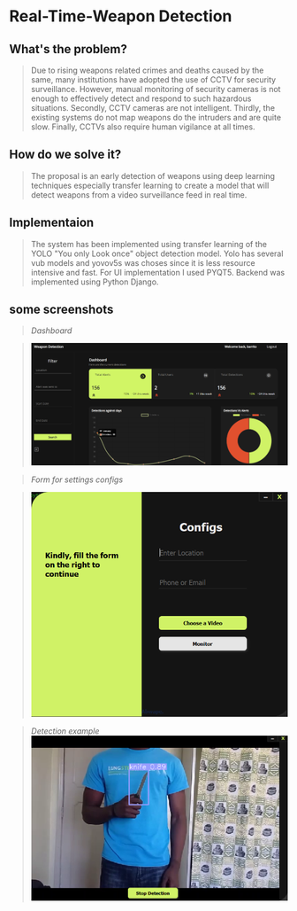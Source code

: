 # Real-Time-Weapon Detection
## What's the problem?
> Due to rising weapons related crimes and deaths caused by the same, many institutions have adopted the use of CCTV for security surveillance. However, manual monitoring of security cameras is not enough to effectively detect and respond to such hazardous situations. Secondly, CCTV cameras are not intelligent. Thirdly, the existing systems do not map weapons do the intruders and are quite slow. Finally, CCTVs also require human vigilance at all times.  

## How do we solve it?

>The proposal is an early detection of weapons using deep learning techniques especially transfer learning to create a model that will detect weapons from a video surveillance feed in real time.

## Implementaion

> The system has been implemented using transfer learning of the YOLO "You only Look once" object detection model. Yolo has several vub models and yovov5s was choses since it is less resource intensive and fast. For UI implementation I used PYQT5. Backend was implemented using Python Django.

## some screenshots

>*Dashboard*

>![Dashboard](/imgs/Dash.png)



>*Form for settings configs*



>![Forms](/imgs/set.PNG)

>*Detection example*
>![Detection](/imgs/Det%202.png)

